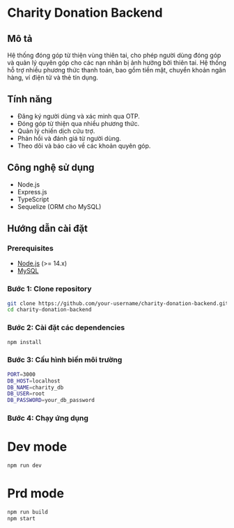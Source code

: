 # Charity Donation Backend

## Mô tả
Hệ thống đóng góp từ thiện vùng thiên tai, cho phép người dùng đóng góp và quản lý quyên góp cho các nạn nhân bị ảnh hưởng bởi thiên tai. Hệ thống hỗ trợ nhiều phương thức thanh toán, bao gồm tiền mặt, chuyển khoản ngân hàng, ví điện tử và thẻ tín dụng.

## Tính năng
- Đăng ký người dùng và xác minh qua OTP.
- Đóng góp từ thiện qua nhiều phương thức.
- Quản lý chiến dịch cứu trợ.
- Phản hồi và đánh giá từ người dùng.
- Theo dõi và báo cáo về các khoản quyên góp.

## Công nghệ sử dụng
- Node.js
- Express.js
- TypeScript
- Sequelize (ORM cho MySQL)

## Hướng dẫn cài đặt

### Prerequisites
- [Node.js](https://nodejs.org/) (>= 14.x)
- [MySQL](https://www.mysql.com/)

### Bước 1: Clone repository
```bash
git clone https://github.com/your-username/charity-donation-backend.git
cd charity-donation-backend
```

### Bước 2: Cài đặt các dependencies
```bash
npm install
```

### Bước 3: Cấu hình biến môi trường
```bash
PORT=3000
DB_HOST=localhost
DB_NAME=charity_db
DB_USER=root
DB_PASSWORD=your_db_password
```

### Bước 4: Chạy ứng dụng
# Dev mode
```bash
npm run dev
```

# Prd mode
```bash
npm run build
npm start
```

